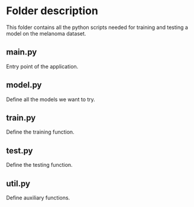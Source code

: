 # Folder description

This folder contains all the python scripts needed for training and testing a model on the melanoma dataset.

## main.py

Entry point of the application.

## model.py

Define all the models we want to try.

## train.py

Define the training function.

## test.py

Define the testing function.

## util.py

Define auxiliary functions.
